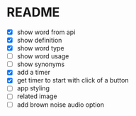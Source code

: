 # README

- [x] show word from api
- [x] show definition
- [x] show word type
- [ ] show word usage
- [ ] show synonyms
- [x] add a timer
- [x] get timer to start with click of a button
- [ ] app styling
- [ ] related image
- [ ] add brown noise audio option

